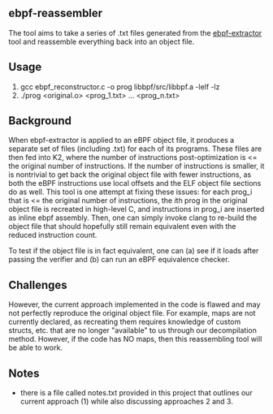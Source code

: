 ## ebpf-reassembler

The tool aims to take a series of .txt files generated from the [ebpf-extractor](https://github.com/smartnic/ebpf-extractor/tree/master) tool and reassemble everything back into an object file.

## Usage

1) gcc ebpf_reconstructor.c -o prog libbpf/src/libbpf.a -lelf -lz
2) ./prog <original.o> <prog_1.txt> ... <prog_n.txt>

## Background

When ebpf-extractor is applied to an eBPF object file, it produces a separate set of files (including .txt) for each of its programs. These files are then fed into K2, where the number of instructions post-optimization is <= the original number of instructions. If the number of instructions is smaller, it is nontrivial to get back the original object file with fewer instructions, as both the eBPF instructions use local offsets and the ELF object file sections do as well. This tool is one attempt at fixing these issues: for each prog_i that is <= the original number of instructions, the *i*th prog in the original object file is recreated in high-level C, and instructions in prog_i are inserted as inline ebpf assembly. Then, one can simply invoke clang to re-build the object file that should hopefully still remain equivalent even with the reduced instruction count.

To test if the object file is in fact equivalent, one can (a) see if it loads after passing the verifier and (b) can run an eBPF equivalence checker.

## Challenges

However, the current approach implemented in the code is flawed and may not perfectly reproduce the original object file. For example, maps are not currently declared, as recreating them requires knowledge of custom structs, etc. that are no longer "available" to us through our decompilation method. However, if the code has NO maps, then this reassembling tool will be able to work.

## Notes
- there is a file called notes.txt provided in this project that outlines our current approach (1) while also discussing approaches 2 and 3.
